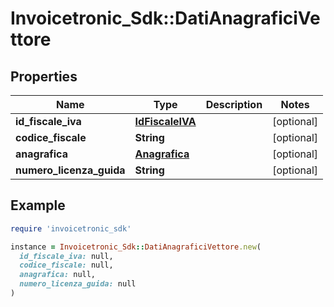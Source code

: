 # Invoicetronic_Sdk::DatiAnagraficiVettore

## Properties

| Name | Type | Description | Notes |
| ---- | ---- | ----------- | ----- |
| **id_fiscale_iva** | [**IdFiscaleIVA**](IdFiscaleIVA.md) |  | [optional] |
| **codice_fiscale** | **String** |  | [optional] |
| **anagrafica** | [**Anagrafica**](Anagrafica.md) |  | [optional] |
| **numero_licenza_guida** | **String** |  | [optional] |

## Example

```ruby
require 'invoicetronic_sdk'

instance = Invoicetronic_Sdk::DatiAnagraficiVettore.new(
  id_fiscale_iva: null,
  codice_fiscale: null,
  anagrafica: null,
  numero_licenza_guida: null
)
```

